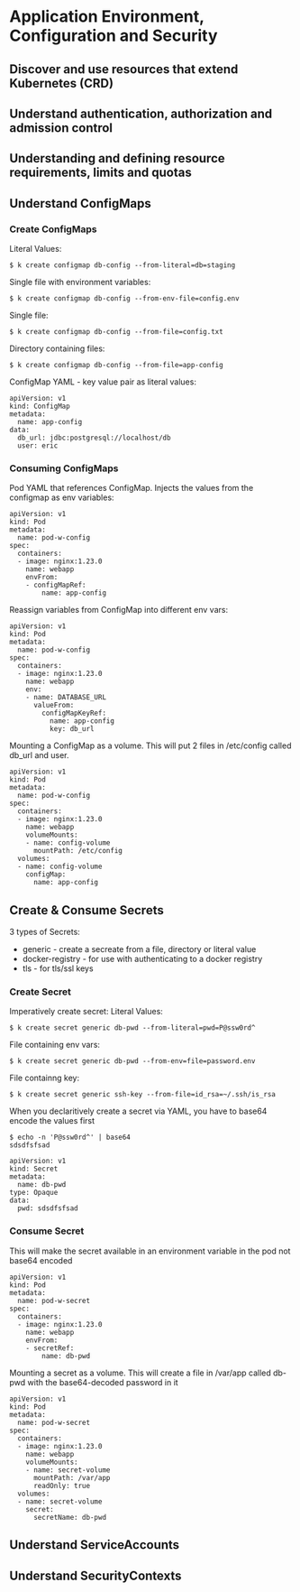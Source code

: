 # Application Environment, Configuration and Security

## Discover and use resources that extend Kubernetes (CRD)

## Understand authentication, authorization and admission control

## Understanding and defining resource requirements, limits and quotas

## Understand ConfigMaps

### Create ConfigMaps

Literal Values:
```
$ k create configmap db-config --from-literal=db=staging
```

Single file with environment variables:
```
$ k create configmap db-config --from-env-file=config.env
```

Single file:
```
$ k create configmap db-config --from-file=config.txt
```

Directory containing files:
```
$ k create configmap db-config --from-file=app-config
```

ConfigMap YAML - key value pair as literal values:
```
apiVersion: v1
kind: ConfigMap
metadata:
  name: app-config
data:
  db_url: jdbc:postgresql://localhost/db
  user: eric
```

### Consuming ConfigMaps

Pod YAML that references ConfigMap.  Injects the values from the configmap as env variables:
```
apiVersion: v1
kind: Pod
metadata:
  name: pod-w-config
spec:
  containers:
  - image: nginx:1.23.0
    name: webapp
    envFrom:
    - configMapRef:
        name: app-config
```

Reassign variables from ConfigMap into different env vars:
```
apiVersion: v1
kind: Pod
metadata:
  name: pod-w-config
spec:
  containers:
  - image: nginx:1.23.0
    name: webapp
    env:
    - name: DATABASE_URL
      valueFrom:
        configMapKeyRef:
          name: app-config
          key: db_url
```


Mounting a ConfigMap as a volume.   This will put 2 files in /etc/config called db_url and user.
```
apiVersion: v1
kind: Pod
metadata:
  name: pod-w-config
spec:
  containers:
  - image: nginx:1.23.0
    name: webapp
    volumeMounts:
    - name: config-volume
      mountPath: /etc/config
  volumes:
  - name: config-volume
    configMap:
      name: app-config
```


## Create & Consume Secrets


3 types of Secrets:
- generic - create a secreate from a file, directory or literal value
- docker-registry - for use with authenticating to a docker registry
- tls - for tls/ssl keys

### Create Secret

Imperatively create secret:
Literal Values:
```
$ k create secret generic db-pwd --from-literal=pwd=P@ssw0rd^
```

File containing env vars:
```
$ k create secret generic db-pwd --from-env=file=password.env
```

File containng key:
```
$ k create secret generic ssh-key --from-file=id_rsa=~/.ssh/is_rsa
```

When you declaritively create a secret via YAML, you have to base64 encode the values first

```
$ echo -n 'P@ssw0rd^' | base64
sdsdfsfsad
```

```
apiVersion: v1
kind: Secret
metadata:
  name: db-pwd
type: Opaque
data:
  pwd: sdsdfsfsad
```

### Consume Secret

This will make the secret available in an environment variable in the pod not base64 encoded
```
apiVersion: v1
kind: Pod
metadata:
  name: pod-w-secret
spec:
  containers:
  - image: nginx:1.23.0
    name: webapp
    envFrom:
    - secretRef:
        name: db-pwd 
```

Mounting a secret as a volume.   This will create a file in /var/app called db-pwd with the base64-decoded password in it

```
apiVersion: v1
kind: Pod
metadata:
  name: pod-w-secret
spec:
  containers:
  - image: nginx:1.23.0
    name: webapp
    volumeMounts:
    - name: secret-volume
      mountPath: /var/app
      readOnly: true
  volumes:
  - name: secret-volume
    secret:
      secretName: db-pwd
```


## Understand ServiceAccounts

## Understand SecurityContexts

